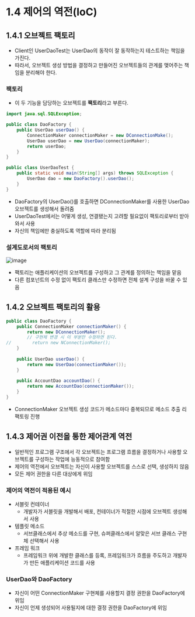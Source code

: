 1.4 제어의 역전(IoC) 
=
## 1.4.1 오브젝트 팩토리
- Client인 UserDaoTest는 UserDao의 동작이 잘 동작하는지 테스트하는 책임을 가진다. 
- 따라서, 오브젝트 생성 방법을 결정하고 만들어진 오브젝트들의 관계를 맺어주는 책임을 분리해야 한다. 


### 팩토리
- 이 두 기능을 담당하는 오브젝트를 **팩토리**라고 부른다.

```java
import java.sql.SQLException;

public class DaoFactory {
    public UserDao userDao() {
        ConnectionMaker connectionMaker = new DConnectionMake();
        UserDao userDao = new UserDao(connectionMaker);
        return userDao;
    }
}

public class UserDaoTest {
    public static void main(String[] args) throws SQLException {
        UserDao dao = new DaoFactory().userDao();
    }
}
```
- DaoFactory의 UserDao()를 호출하면 DConnectionMaker를 사용한 UserDao 오브젝트를 생성해서 돌려줌 
- UserDaoTest에서는 어떻게 생성, 연결됐는지 고려할 필요없이 팩토리로부터 받아와서 사용
- 자신의 책임에만 충실하도록 역할에 따라 분리됨

### 설계도로서의 팩토리
![image](https://github.com/user-attachments/assets/9c07f599-97c4-4a85-acd0-ae4110f35c7f)
- 팩토리는 애플리케이션의 오브젝트를 구성하고 그 관계를 정의하는 책임을 맡음
- 다른 컴포넌트의 수정 없이 팩토리 클래스만 수정하면 전체 설계 구성을 바꿀 수 있음

## 1.4.2 오브젝트 팩토리의 활용
```java
public class DaoFactory {
    public ConnectionMaker connectionMaker() {
        return new DConnectionMaker();
        // 구현체 변경 시 이 부분만 수정하면 된다. 
//        return new NConnectionMaker();
    }
    
    public UserDao userDao() {
        return new UserDao(connectionMaker());
    }
    
    public AccountDao accountDao() {
        return new AccountDao(connectionMaker());
    }
}
```
- ConnectionMaker 오브젝트 생성 코드가 메소드마다 중복되므로 메소드 추출 리팩토링 진행

## 1.4.3 제어권 이전을 통한 제어관계 역전
- 일반적인 프로그램 구조에서 각 오브젝트는 프로그램 흐름을 결정하거나 사용할 오브젝트를 구성하는 작업에 능동적으로 참여함
- 제어의 역전에서 오브젝트는 자신이 사용할 오브젝트를 스스로 선택, 생성하지 않음
- 모든 제어 권한을 다른 대상에게 위임

### 제어의 역전이 적용된 예시
- 서블릿 컨테이너
  - 개발자가 서블릿을 개발해서 배포, 컨테이너가 적절한 시점에 오브젝트 생성해서 사용
- 템플릿 메소드
  - 서브클래스에서 추상 메소드를 구현, 슈퍼클래스에서 알맞은 서브 클래스 구현체 선택해서 사용
- 프레임 워크
  - 프레임워크 위에 개발한 클래스를 등록, 프레임워크가 흐름을 주도하고 개발자가 만든 애플리케이션 코드를 사용


### UserDao와 DaoFactory
- 자신이 어떤 ConnectionMaker 구현체를 사용할지 결정 권한을 DaoFactory에 위임
- 자신이 언제 생성되어 사용될지에 대한 결정 권한을 DaoFactory에 위임

